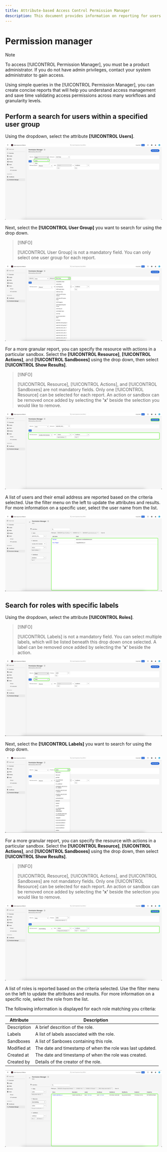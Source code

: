 ```yaml
---
title: Attribute-based Access Control Permission Manager
description: This document provides information on reporting for users and roles through the Permissions Manager in Adobe Experience Platform
---
```

# Permission manager

>[!NOTE]
>
>To access [!UICONTROL Permission Manager], you must be a product administrator. If you do not have admin privileges, contact your system administrator to gain access.

Using simple queries in the [!UICONTROL Permission Manager], you can create concise reports that will help you understand access management and save time validating access permissions across many workflows and granularity levels.

## Perform a search for users within a specified user group

Using the dropdown, select the attribute **[!UICONTROL Users]**.

![The attribute drop down highlighting Users.](../../images/permission-manager/users-select.png)

Next, select the **[!UICONTROL User Group]** you want to search for using the drop down.

>[!INFO]
>
>[!UICONTROL User Group] is not a mandatory field. You can only select one user group for each report.

![The User group drop down highlighted.](../../images/permission-manager/user-group-select.png)

For a more granular report, you can specify the resource with actions in a particular sandbox. Select the **[!UICONTROL Resource]**, **[!UICONTROL Actions]**, and **[!UICONTROL Sandboxes]** using the drop down, then select **[!UICONTROL Show Results]**.

>[!INFO]
>
>[!UICONTROL Resource], [!UICONTROL Actions], and [!UICONTROL Sandboxes] are not mandatory fields. Only one [!UICONTROL Resource] can be selected for each report. An action or sandbox can be removed once added by selecting the **'x'** beside the selection you would like to remove.

![The Resource, Actions, Sandboxes drop downs, and Show Results highlighted](../../images/permission-manager/users-additional-attributes-select.png)

A list of users and their email address are reported based on the criteria selected. Use the filter menu on the left to update the attributes and results. For more information on a specific user, select the user name from the list.

![The generated report based on the attributes selected highlighted](../../images/permission-manager/users-report.png)

## Search for roles with specific labels

Using the dropdown, select the attribute **[!UICONTROL Roles]**.

>[!INFO]
>
>[!UICONTROL Labels] is not a mandatory field. You can select multiple labels, which will be listed beneath this drop down once selected. A label can be removed once added by selecting the **'x'** beside the action.

![The attribute drop down highlighting Roles.](../../images/permission-manager/roles-select.png)

Next, select the **[!UICONTROL Labels]** you want to search for using the drop down. 

![The Labels drop down highlighted.](../../images/permission-manager/roles-labels-select.png)

For a more granular report, you can specify the resource with actions in a particular sandbox. Select the **[!UICONTROL Resource]**, **[!UICONTROL Actions]**, and **[!UICONTROL Sandboxes]** using the drop down, then select **[!UICONTROL Show Results]**.

>[!INFO]
>
>[!UICONTROL Resource], [!UICONTROL Actions], and [!UICONTROL Sandboxes] are not mandatory fields. Only one [!UICONTROL Resource] can be selected for each report. An action or sandbox can be removed once added by selecting the **'x'** beside the selection you would like to remove.

![The Resource, Actions, Sandboxes drop downs, and Show Results highlighted](../../images/permission-manager/roles-additional-attributes-select.png)

A list of roles is reported based on the criteria selected. Use the filter menu on the left to update the attributes and results. For more information on a specific role, select the role from the list.

The following information is displayed for each role matching you criteria:

| Attribute | Description |
| --- | --- |
| Description | A brief descrition of the role. |
| Labels | A list of labels associated with the role. |
| Sandboxes | A list of Sanboxes containing this role. |
| Modified at | The date and timestamp of when the role was last updated. |
| Created at | The date and timestamp of when the role was created. |
| Created by | Details of the creator of the role.  |

![The generated report based on the attributes selected highlighted](../../images/permission-manager/roles-report.png)
